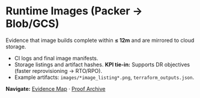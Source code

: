 # Runtime Images (Packer → Blob/GCS)

Evidence that image builds complete within **≤ 12m** and are mirrored to cloud storage.
- CI logs and final image manifests.
- Storage listings and artifact hashes.
**KPI tie-in:** Supports DR objectives (faster reprovisioning → RTO/RPO).
- Example artifacts: `images/*image_listing*.png`, `terraform_outputs.json`.

**Navigate:** [Evidence Map](../../evidence_map.md) · [Proof Archive](../README.md)
